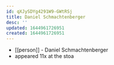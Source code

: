```yaml
---
id: qXJySDYg4291W9-GWtRSj
title: Daniel Schmachtenberger
desc: ''
updated: 1644961726951
created: 1644961726951
---
```



- [[person]] - Daniel Schmachtenberger
- appeared 11x at the stoa
